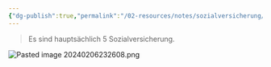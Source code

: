 ```yaml
---
{"dg-publish":true,"permalink":"/02-resources/notes/sozialversicherung/","tags":["LF01","prüfungsrelevant"],"updated":"2024-08-11T00:01:31.277+02:00"}
---
```


>Es sind hauptsächlich 5 Sozialversicherung.

![Pasted image 20240206232608.png](/img/user/02%20-%20RESOURCES/Files/IMGs/Pasted%20image%2020240206232608.png)